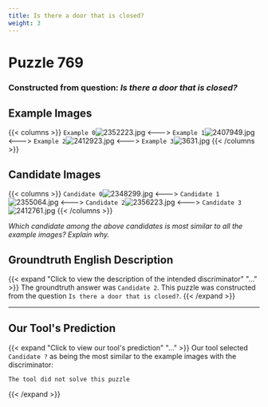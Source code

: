 ```yaml
---
title: Is there a door that is closed?
weight: 3
---
```


# Puzzle 769
### Constructed from question: _Is there a door that is closed?_


## Example Images
{{< columns >}}
`Example 0`![2352223.jpg](/gqa_images/2352223.jpg)
<--->
`Example 1`![2407949.jpg](/gqa_images/2407949.jpg)
<--->
`Example 2`![2412923.jpg](/gqa_images/2412923.jpg)
<--->
`Example 3`![3631.jpg](/gqa_images/3631.jpg)
{{< /columns >}}

## Candidate Images
{{< columns >}}
`Candidate 0`![2348299.jpg](/gqa_images/2348299.jpg)
<--->
`Candidate 1`![2355064.jpg](/gqa_images/2355064.jpg)
<--->
`Candidate 2`![2356223.jpg](/gqa_images/2356223.jpg)
<--->
`Candidate 3`![2412761.jpg](/gqa_images/2412761.jpg)
{{< /columns >}}

*Which candidate among the above candidates is most similar to all the example images? Explain why.*

## Groundtruth English Description

{{< expand "Click to view the description of the intended discriminator" "..." >}}
The groundtruth answer was `Candidate 2`. This puzzle was constructed from the question `Is there a door that is closed?`.
{{< /expand >}}

---

## Our Tool's Prediction

{{< expand "Click to view our tool's prediction" "..." >}}
Our tool selected `Candidate ?` as being the most similar to the example images with the discriminator:
```plaintext
The tool did not solve this puzzle
```
{{< /expand >}}
